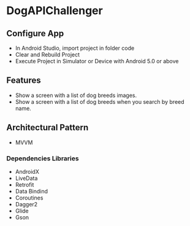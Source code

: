 # DogAPIChallenger

## Configure App
- In Android Studio, import project in folder code
- Clear and Rebuild Project
- Execute Project in Simulator or Device with Android 5.0 or above

## Features
- Show a screen with a list of dog breeds images.
- Show a screen with a list of dog breeds when you search by breed name.

## Architectural Pattern
- MVVM

### Dependencies Libraries
- AndroidX
- LiveData
- Retrofit
- Data Bindind
- Coroutines
- Dagger2
- Glide
- Gson
